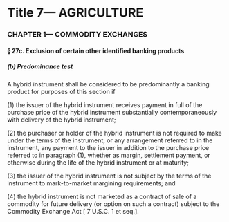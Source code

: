 
# Title 7— AGRICULTURE
### CHAPTER 1— COMMODITY EXCHANGES
#### § 27c. Exclusion of certain other identified banking products
##### (b) Predominance test

A hybrid instrument shall be considered to be predominantly a banking product for purposes of this section if

(1) the issuer of the hybrid instrument receives payment in full of the purchase price of the hybrid instrument substantially contemporaneously with delivery of the hybrid instrument;

(2) the purchaser or holder of the hybrid instrument is not required to make under the terms of the instrument, or any arrangement referred to in the instrument, any payment to the issuer in addition to the purchase price referred to in paragraph (1), whether as margin, settlement payment, or otherwise during the life of the hybrid instrument or at maturity;

(3) the issuer of the hybrid instrument is not subject by the terms of the instrument to mark-to-market margining requirements; and

(4) the hybrid instrument is not marketed as a contract of sale of a commodity for future delivery (or option on such a contract) subject to the Commodity Exchange Act [ 7 U.S.C. 1 et seq.].
